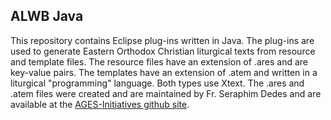 ## ALWB Java
This repository contains Eclipse plug-ins written in Java.  The plug-ins are used to generate Eastern Orthodox Christian liturgical texts from resource and template files.  The resource files have an extension of .ares and are key-value pairs.  The templates have an extension of .atem and written in a liturgical "programming" language.  Both types use Xtext.  The .ares and .atem files were created and are maintained by Fr. Seraphim Dedes and are available at the [AGES-Initiatives github site](https://github.com/AGES-Initiatives).
